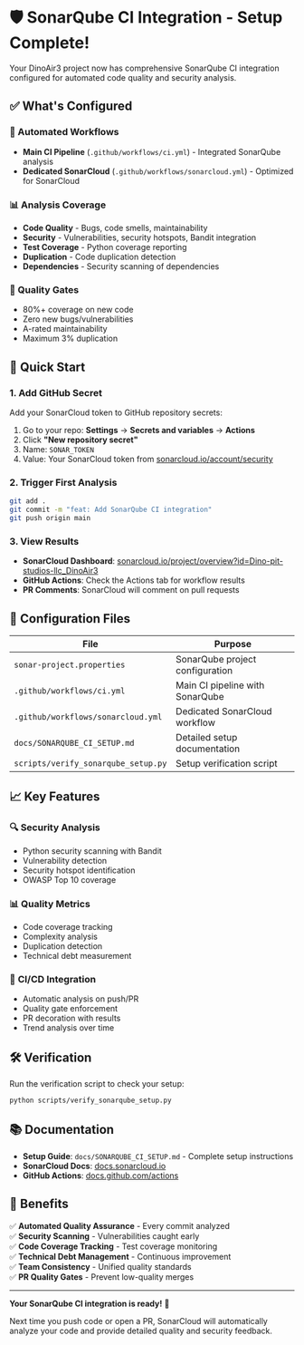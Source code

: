 # 🛡️ SonarQube CI Integration - Setup Complete!

Your DinoAir3 project now has comprehensive SonarQube CI integration configured for automated code quality and security analysis.

## ✅ What's Configured

### 🔄 Automated Workflows
- **Main CI Pipeline** (`.github/workflows/ci.yml`) - Integrated SonarQube analysis
- **Dedicated SonarCloud** (`.github/workflows/sonarcloud.yml`) - Optimized for SonarCloud

### 📊 Analysis Coverage
- **Code Quality** - Bugs, code smells, maintainability
- **Security** - Vulnerabilities, security hotspots, Bandit integration
- **Test Coverage** - Python coverage reporting
- **Duplication** - Code duplication detection
- **Dependencies** - Security scanning of dependencies

### 🎯 Quality Gates
- 80%+ coverage on new code
- Zero new bugs/vulnerabilities
- A-rated maintainability
- Maximum 3% duplication

## 🚀 Quick Start

### 1. Add GitHub Secret
Add your SonarCloud token to GitHub repository secrets:

1. Go to your repo: **Settings** → **Secrets and variables** → **Actions**
2. Click **"New repository secret"**
3. Name: `SONAR_TOKEN`
4. Value: Your SonarCloud token from [sonarcloud.io/account/security](https://sonarcloud.io/account/security)

### 2. Trigger First Analysis
```bash
git add .
git commit -m "feat: Add SonarQube CI integration"
git push origin main
```

### 3. View Results
- **SonarCloud Dashboard**: [sonarcloud.io/project/overview?id=Dino-pit-studios-llc_DinoAir3](https://sonarcloud.io/project/overview?id=Dino-pit-studios-llc_DinoAir3)
- **GitHub Actions**: Check the Actions tab for workflow results
- **PR Comments**: SonarCloud will comment on pull requests

## 🔧 Configuration Files

| File | Purpose |
|------|---------|
| `sonar-project.properties` | SonarQube project configuration |
| `.github/workflows/ci.yml` | Main CI pipeline with SonarQube |
| `.github/workflows/sonarcloud.yml` | Dedicated SonarCloud workflow |
| `docs/SONARQUBE_CI_SETUP.md` | Detailed setup documentation |
| `scripts/verify_sonarqube_setup.py` | Setup verification script |

## 📈 Key Features

### 🔍 **Security Analysis**
- Python security scanning with Bandit
- Vulnerability detection
- Security hotspot identification
- OWASP Top 10 coverage

### 📊 **Quality Metrics**
- Code coverage tracking
- Complexity analysis
- Duplication detection
- Technical debt measurement

### 🔄 **CI/CD Integration**
- Automatic analysis on push/PR
- Quality gate enforcement
- PR decoration with results
- Trend analysis over time

## 🛠️ Verification

Run the verification script to check your setup:
```bash
python scripts/verify_sonarqube_setup.py
```

## 📚 Documentation

- **Setup Guide**: `docs/SONARQUBE_CI_SETUP.md` - Complete setup instructions
- **SonarCloud Docs**: [docs.sonarcloud.io](https://docs.sonarcloud.io)
- **GitHub Actions**: [docs.github.com/actions](https://docs.github.com/en/actions)

## 🎉 Benefits

✅ **Automated Quality Assurance** - Every commit analyzed  
✅ **Security Scanning** - Vulnerabilities caught early  
✅ **Code Coverage Tracking** - Test coverage monitoring  
✅ **Technical Debt Management** - Continuous improvement  
✅ **Team Consistency** - Unified quality standards  
✅ **PR Quality Gates** - Prevent low-quality merges  

---

**Your SonarQube CI integration is ready!** 🚀

Next time you push code or open a PR, SonarCloud will automatically analyze your code and provide detailed quality and security feedback.